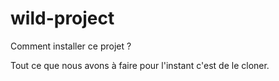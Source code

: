 # wild-project

Comment installer ce projet ?

Tout ce que nous avons à faire pour l'instant c'est de le cloner.